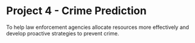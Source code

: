 # Project 4 - Crime Prediction
To help law enforcement agencies allocate resources more effectively and develop proactive strategies to prevent crime.
